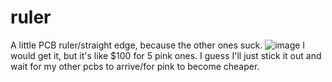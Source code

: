 # ruler
A little PCB ruler/straight edge, because the other ones suck.
![image](https://user-images.githubusercontent.com/55664712/133304463-12413229-4e23-4e04-afe7-64c46d87ef37.png)
I would get it, but it's like $100 for 5 pink ones. I guess I'll just stick it out and wait for my other pcbs to arrive/for pink to become cheaper.
